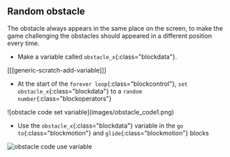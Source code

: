## Random obstacle

The obstacle always appears in the same place on the screen, to make the game challenging the obstacles should appeared in a different position every time.

+ Make a variable called `obstacle_x`{:class="blockdata"}.

[[[generic-scratch-add-variable]]]

+ At the start of the `forever loop`{:class="blockcontrol"}, `set obstacle_x`{:class="blockdata"} to a `random number`{:class="blockoperators"}

<div style="text-align:left" markdown="1">
![obstacle code set variable](images/obstacle_code1.png)
</div>

+ Use the `obstacle_x`{:class="blockdata"} variable in the `go to`{:class="blockmotion"} and `glide`{:class="blockmotion"} blocks

![obstacle code use variable](images/obstacke_code2.png)

